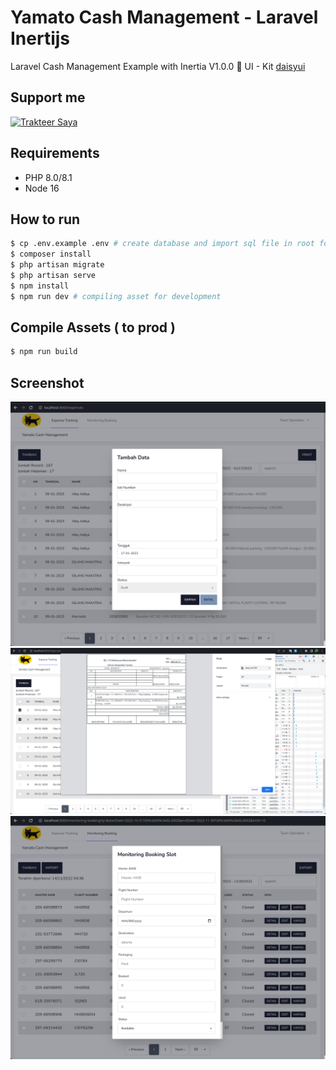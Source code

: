 # Yamato Cash Management - Laravel Inertijs

Laravel Cash Management Example with Inertia V1.0.0 :tada:
UI - Kit [daisyui](https://daisyui.com/)

## Support me

<a href="https://trakteer.id/ajikamaludin" target="_blank"><img id="wse-buttons-preview" src="https://cdn.trakteer.id/images/embed/trbtn-blue-2.png" height="40" style="border:0px;height:40px;" alt="Trakteer Saya"></a>


## Requirements

* PHP 8.0/8.1
* Node 16

## How to run

```bash
$ cp .env.example .env # create database and import sql file in root folder
$ composer install
$ php artisan migrate
$ php artisan serve
$ npm install
$ npm run dev # compiling asset for development
```

## Compile Assets ( to prod )

```bash
$ npm run build
```

## Screenshot

![](1.png?raw=true)
![](2.png?raw=true)
![](3.png?raw=true)